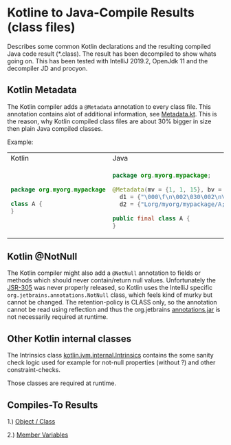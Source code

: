 # Kotline to Java-Compile Results (class files)
Describes some common Kotlin declarations and the resulting compiled Java code result (*.class). The result has been decompiled to show whats going on. This has been tested with IntelliJ 2019.2, OpenJdk 11 and the decompiler JD and procyon.

## Kotlin Metadata
The Kotlin compiler adds a ``@Metadata`` annotation to every class file. This annotation contains alot of additional information, see [Metadata.kt](https://github.com/JetBrains/kotlin/blob/master/libraries/stdlib/jvm/runtime/kotlin/Metadata.kt). This is the reason, why Kotlin compiled class files are about 30% bigger in size then plain Java compiled classes.

Example:

<table>
<tr><td>Kotlin</td><td>Java</td></tr>
<tr><td>

```kotlin
package org.myorg.mypackage

class A {
}
```

</td><td>

```java
package org.myorg.mypackage;

@Metadata(mv = {1, 1, 15}, bv = {1, 0, 3}, k = 1,
  d1 = {"\000\f\n\002\030\002\n\002\020\000\n\002\b\002\030\0002\0020\001B\005�\006\002\020\002�\006\003"},
  d2 = {"Lorg/myorg/mypackage/A;", "", "()V", "myproject-name"})

public final class A {
}
```

</td></tr>
</table>


## Kotlin @NotNull
The Kotlin compiler might also add a ``@NotNull`` annotation to fields or methods which should never contain/return null values. Unfortunately the [JSR-305](https://jcp.org/en/jsr/detail?id=305) was never properly released, so Kotlin uses the IntelliJ specific ``org.jetbrains.annotations.NotNull`` class, which feels kind of murky but cannot be changed. The retention-policy is CLASS only, so the annotation cannot be read using reflection and thus the org.jetbrains [annotations.jar](https://search.maven.org/search?q=g:org.jetbrains%20AND%20a:annotations&core=gav) is not necessarily required at runtime.

## Other Kotlin internal classes
The Intrinsics class [kotlin.jvm.internal.Intrinsics](https://github.com/JetBrains/kotlin/blob/master/libraries/stdlib/jvm/runtime/kotlin/jvm/internal/Intrinsics.java) contains the some sanity check logic used for example for not-null properties (without ?) and other constraint-checks.

Those classes are required at runtime.  

## Compiles-To Results

1.) [Object / Class](decompile/object-class.md)

2.) [Member Variables](decompile/member-variables.md)

